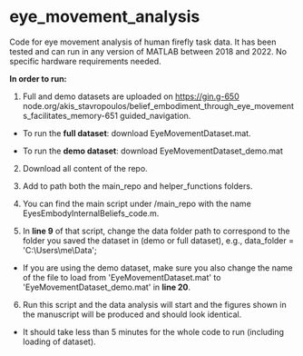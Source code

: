 # eye_movement_analysis
Code for eye movement analysis of human firefly task data.
It has been tested and can run in any version of MATLAB between 2018 and 2022.
No specific hardware requirements needed.



**In order to run:**

1) Full and demo datasets are uploaded on https://gin.g-650 node.org/akis_stavropoulos/belief_embodiment_through_eye_movements_facilitates_memory-651 guided_navigation.

- To run the **full dataset**: download EyeMovementDataset.mat.

- To run the **demo dataset**: download EyeMovementDataset_demo.mat

2) Download all content of the repo.

3) Add to path both the main_repo and helper_functions folders.

4) You can find the main script under /main_repo with the name EyesEmbodyInternalBeliefs_code.m.

5) In **line 9** of that script, change the data folder path to correspond to the folder you saved the dataset in (demo or full dataset), e.g., data_folder = 'C:\Users\me\Data\';
- If you are using the demo dataset, make sure you also change the name of the file to load from 'EyeMovementDataset.mat' to 'EyeMovementDataset_demo.mat' in **line 20**.

6) Run this script and the data analysis will start and the figures shown in the manuscript will be produced and should look identical.

* It should take less than 5 minutes for the whole code to run (including loading of dataset).

